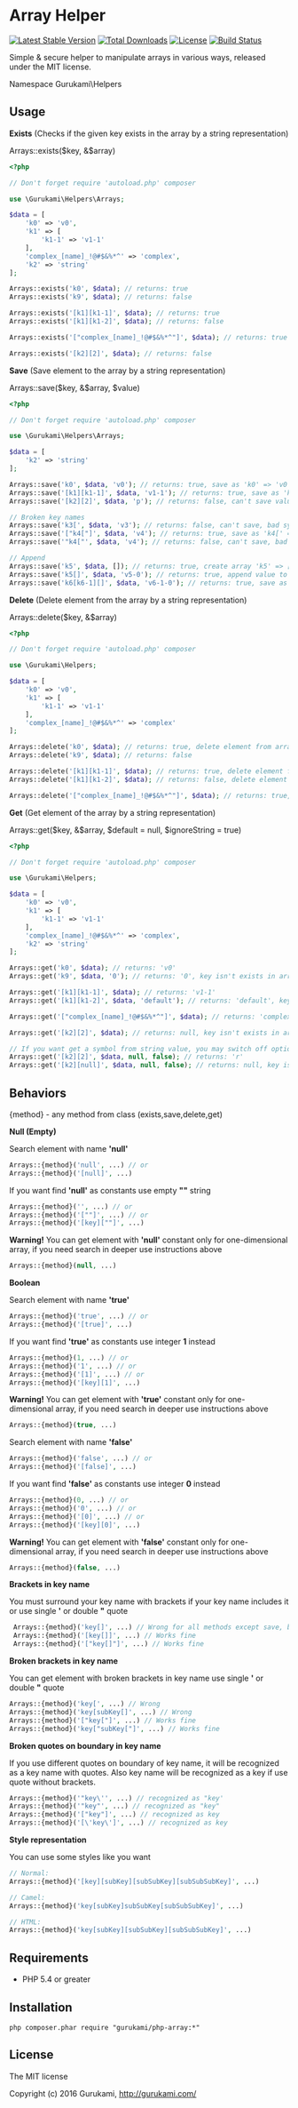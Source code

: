 # Array Helper

[![Latest Stable Version](https://poser.pugx.org/gurukami/php-array/v/stable.png)](https://packagist.org/packages/gurukami/php-array)
[![Total Downloads](https://poser.pugx.org/gurukami/php-array/downloads.png)](https://packagist.org/packages/gurukami/php-array)
[![License](https://poser.pugx.org/gurukami/php-array/license.png)](https://packagist.org/packages/gurukami/php-array)
[![Build Status](https://travis-ci.org/Gurukami/php-array.svg?branch=master)](https://travis-ci.org/Gurukami/php-array)

Simple & secure helper to manipulate arrays in various ways, released under the MIT license.

Namespace Gurukami\Helpers

## Usage

**Exists** (Checks if the given key exists in the array by a string representation)

Arrays::exists($key, &$array)

```php
<?php

// Don't forget require 'autoload.php' composer

use \Gurukami\Helpers\Arrays;

$data = [
    'k0' => 'v0',
    'k1' => [
        'k1-1' => 'v1-1'
    ],
    'complex_[name]_!@#$&%*^' => 'complex',
    'k2' => 'string'
];

Arrays::exists('k0', $data); // returns: true
Arrays::exists('k9', $data); // returns: false

Arrays::exists('[k1][k1-1]', $data); // returns: true
Arrays::exists('[k1][k1-2]', $data); // returns: false

Arrays::exists('["complex_[name]_!@#$&%*^"]', $data); // returns: true

Arrays::exists('[k2][2]', $data); // returns: false
```

**Save** (Save element to the array by a string representation)

Arrays::save($key, &$array, $value)

```php
<?php

// Don't forget require 'autoload.php' composer

use \Gurukami\Helpers\Arrays;

$data = [
    'k2' => 'string'
];

Arrays::save('k0', $data, 'v0'); // returns: true, save as 'k0' => 'v0'
Arrays::save('[k1][k1-1]', $data, 'v1-1'); // returns: true, save as 'k1' => ['k1-1' => 'v1-1']
Arrays::save('[k2][2]', $data, 'p'); // returns: false, can't save value to string

// Broken key names
Arrays::save('k3[', $data, 'v3'); // returns: false, can't save, bad syntax
Arrays::save('["k4["]', $data, 'v4'); // returns: true, save as 'k4[' => 'v4'
Arrays::save('"k4["', $data, 'v4'); // returns: false, can't save, bad syntax

// Append
Arrays::save('k5', $data, []); // returns: true, create array 'k5' => []
Arrays::save('k5[]', $data, 'v5-0'); // returns: true, append value to exists array 'k5' => [ 'v5-0' ]
Arrays::save('k6[k6-1][]', $data, 'v6-1-0'); // returns: true, save as 'k6' => [ 'k6-1' => [ 'v6-1-0' ] ]
```

**Delete** (Delete element from the array by a string representation)

Arrays::delete($key, &$array)

```php
<?php

// Don't forget require 'autoload.php' composer

use \Gurukami\Helpers;

$data = [
    'k0' => 'v0',
    'k1' => [
        'k1-1' => 'v1-1'
    ],
    'complex_[name]_!@#$&%*^' => 'complex'
];

Arrays::delete('k0', $data); // returns: true, delete element from array
Arrays::delete('k9', $data); // returns: false

Arrays::delete('[k1][k1-1]', $data); // returns: true, delete element from array
Arrays::delete('[k1][k1-2]', $data); // returns: false, delete element from array

Arrays::delete('["complex_[name]_!@#$&%*^"]', $data); // returns: true, delete element from array
```

**Get** (Get element of the array by a string representation)

Arrays::get($key, &$array, $default = null, $ignoreString = true)

```php
<?php

// Don't forget require 'autoload.php' composer

use \Gurukami\Helpers;

$data = [
    'k0' => 'v0',
    'k1' => [
        'k1-1' => 'v1-1'
    ],
    'complex_[name]_!@#$&%*^' => 'complex',
    'k2' => 'string'
];

Arrays::get('k0', $data); // returns: 'v0'
Arrays::get('k9', $data, '0'); // returns: '0', key isn't exists in array

Arrays::get('[k1][k1-1]', $data); // returns: 'v1-1'
Arrays::get('[k1][k1-2]', $data, 'default'); // returns: 'default', key isn't exists in array

Arrays::get('["complex_[name]_!@#$&%*^"]', $data); // returns: 'complex'

Arrays::get('[k2][2]', $data); // returns: null, key isn't exists in array

// If you want get a symbol from string value, you may switch off option $ignoreString = false
Arrays::get('[k2][2]', $data, null, false); // returns: 'r'
Arrays::get('[k2][null]', $data, null, false); // returns: null, key isn't exists in array
```

## Behaviors

{method} - any method from class (exists,save,delete,get)

**Null (Empty)**

Search element with name **'null'**
```php
Arrays::{method}('null', ...) // or
Arrays::{method}('[null]', ...)
```

If you want find **'null'** as constants use empty **""** string
```php
Arrays::{method}('', ...) // or
Arrays::{method}('[""]', ...) // or
Arrays::{method}('[key][""]', ...)
```

**Warning!** You can get element with **'null'** constant only for one-dimensional array, if you need search in deeper use instructions above
```php
Arrays::{method}(null, ...)
```

**Boolean**

Search element with name **'true'**
```php
Arrays::{method}('true', ...) // or
Arrays::{method}('[true]', ...)
```

If you want find **'true'** as constants use integer **1** instead
```php
Arrays::{method}(1, ...) // or
Arrays::{method}('1', ...) // or
Arrays::{method}('[1]', ...) // or
Arrays::{method}('[key][1]', ...)
```

**Warning!** You can get element with **'true'** constant only for one-dimensional array, if you need search in deeper use instructions above
```php
Arrays::{method}(true, ...)
```

Search element with name **'false'**
```php
Arrays::{method}('false', ...) // or
Arrays::{method}('[false]', ...)
```

If you want find **'false'** as constants use integer **0** instead
```php
Arrays::{method}(0, ...) // or
Arrays::{method}('0', ...) // or
Arrays::{method}('[0]', ...) // or
Arrays::{method}('[key][0]', ...)
```

**Warning!** You can get element with **'false'** constant only for one-dimensional array, if you need search in deeper use instructions above
```php
Arrays::{method}(false, ...)
```

**Brackets in key name**

You must surround your key name with brackets if your key name includes it or use single **'** or double **"** quote
```php
 Arrays::{method}('key[]', ...) // Wrong for all methods except save, because [] is append instruction
 Arrays::{method}('[key[]]', ...) // Works fine
 Arrays::{method}('["key[]"]', ...) // Works fine
```

**Broken brackets in key name**

You can get element with broken brackets in key name use single **'** or double **"** quote
```php
Arrays::{method}('key[', ...) // Wrong
Arrays::{method}('key[subKey[]', ...) // Wrong
Arrays::{method}('["key["]', ...) // Works fine
Arrays::{method}('key["subKey["]', ...) // Works fine
```

**Broken quotes on boundary in key name**

If you use different quotes on boundary of key name, it will be recognized as a key name with quotes.
Also key name will be recognized as a key if use quote without brackets.
```php
Arrays::{method}('"key\'', ...) // recognized as "key'
Arrays::{method}('"key"', ...) // recognized as "key"
Arrays::{method}('["key"]', ...) // recognized as key
Arrays::{method}('[\'key\']', ...) // recognized as key
```

**Style representation**

You can use some styles like you want

```php
// Normal:
Arrays::{method}('[key][subKey][subSubKey][subSubSubKey]', ...)

// Camel:
Arrays::{method}('key[subKey]subSubKey[subSubSubKey]', ...)

// HTML:
Arrays::{method}('key[subKey][subSubKey][subSubSubKey]', ...)
```

## Requirements

- PHP 5.4 or greater

## Installation

    php composer.phar require "gurukami/php-array:*"

## License

The MIT license

Copyright (c) 2016 Gurukami, http://gurukami.com/
